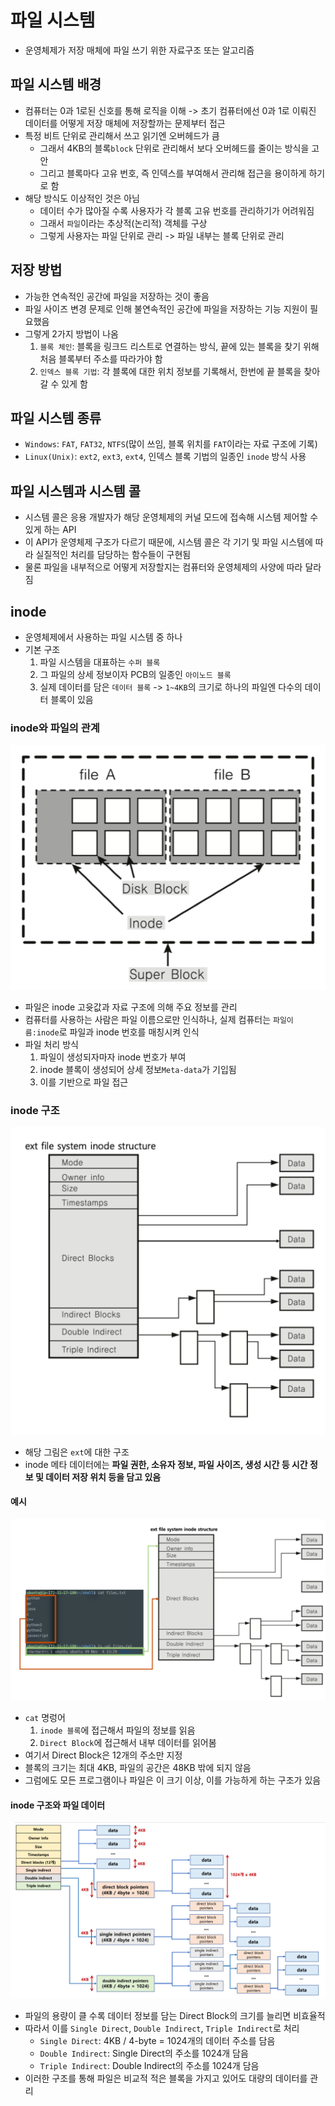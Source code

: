 # 파일 시스템
- 운영체제가 저장 매체에 파일 쓰기 위한 자료구조 또는 알고리즘

## 파일 시스템 배경
- 컴퓨터는 0과 1로된 신호를 통해 로직을 이해 -> 초기 컴퓨터에선 0과 1로 이뤄진 데이터를 어떻게 저장 매체에 저장할까는 문제부터 접근
- 특정 비트 단위로 관리해서 쓰고 읽기엔 오버헤드가 큼
  - 그래서 4KB의 블록`block` 단위로 관리해서 보다 오버헤드를 줄이는 방식을 고안
  - 그리고 블록마다 고유 번호, 즉 인덱스를 부여해서 관리해 접근을 용이하게 하기로 함
- 해당 방식도 이상적인 것은 아님
  - 데이터 수가 많아질 수록 사용자가 각 블록 고유 번호를 관리하기가 어려워짐
  - 그래서 `파일`이라는 추상적(논리적) 객체를 구상
  - 그렇게 사용자는 파일 단위로 관리 -> 파일 내부는 블록 단위로 관리

## 저장 방법
- 가능한 연속적인 공간에 파일을 저장하는 것이 좋음
- 파일 사이즈 변경 문제로 인해 불연속적인 공간에 파일을 저장하는 기능 지원이 필요했음
- 그렇게 2가지 방법이 나옴
  1. `블록 체인`: 블록을 링크드 리스트로 연결하는 방식, 끝에 있는 블록을 찾기 위해 처음 블록부터 주소를 따라가야 함
  2. `인덱스 블록 기법`: 각 블록에 대한 위치 정보를 기록해서, 한번에 끝 블록을 찾아갈 수 있게 함

## 파일 시스템 종류
- `Windows`: `FAT`, `FAT32`, `NTFS`(많이 쓰임, 블록 위치를 `FAT`이라는 자료 구조에 기록)
- `Linux(Unix)`: `ext2`, `ext3`, `ext4`, 인덱스 블록 기법의 일종인 `inode` 방식 사용

## 파일 시스템과 시스템 콜
- 시스템 콜은 응용 개발자가 해당 운영체제의 커널 모드에 접속해 시스템 제어할 수 있게 하는 API
- 이 API가 운영체제 구조가 다르기 때문에, 시스템 콜은 각 기기 및 파일 시스템에 따라 실질적인 처리를 담당하는 함수들이 구현됨
- 물론 파일을 내부적으로 어떻게 저장할지는 컴퓨터와 운영체제의 사양에 따라 달라짐

## inode
- 운영체제에서 사용하는 파일 시스템 중 하나
- 기본 구조
  1. 파일 시스템을 대표하는 `수퍼 블록`
  2. 그 파일의 상세 정보이자 PCB의 일종인 `아이노드 블록`
  3. 실제 데이터를 담은 `데이터 블록` -> `1~4KB`의 크기로 하나의 파일엔 다수의 데이터 블록이 있음

### inode와 파일의 관계
![img.png](img.png)
- 파일은 inode 고윳값과 자료 구조에 의해 주요 정보를 관리
- 컴퓨터를 사용하는 사람은 파일 이름으로만 인식하나, 실제 컴퓨터는 `파일이름:inode`로 파일과 inode 번호를 매칭시켜 인식
- 파일 처리 방식
  1. 파일이 생성되자마자 inode 번호가 부여
  2. inode 블록이 생성되어 상세 정보`Meta-data`가 기입됨
  3. 이를 기반으로 파일 접근

### inode 구조
![img_1.png](img_1.png)
- 해당 그림은 `ext`에 대한 구조
- inode 메타 데이터에는 **파일 권한, 소유자 정보, 파일 사이즈, 생성 시간 등 시간 정보 및 데이터 저장 위치 등을 담고 있음**

#### 예시
![img_2.png](img_2.png)
- `cat` 명렁어
  1. `inode 블록`에 접근해서 파일의 정보를 읽음
  2. `Direct Block`에 접근해서 내부 데이터를 읽어봄
- 여기서 Direct Block은 12개의 주소만 지정
- 블록의 크기는 최대 4KB, 파일의 공간은 48KB 밖에 되지 않음
- 그럼에도 모든 프로그램이나 파일은 이 크기 이상, 이를 가능하게 하는 구조가 있음

#### inode 구조와 파일 데이터
![img_3.png](img_3.png)
- 파일의 용량이 클 수록 데이터 정보를 담는 Direct Block의 크기를 늘리면 비효율적
- 따라서 이를 `Single Direct`, `Double Indirect`, `Triple Indirect`로 처리
  - `Single Direct`: 4KB / 4-byte = 1024개의 데이터 주소를 담음
  - `Double Indirect`: Single Direct의 주소를 1024개 담음
  - `Triple Indirect`: Double Indirect의 주소를 1024개 담음
- 이러한 구조를 통해 파일은 비교적 적은 블록을 가지고 있어도 대량의 데이터를 관리